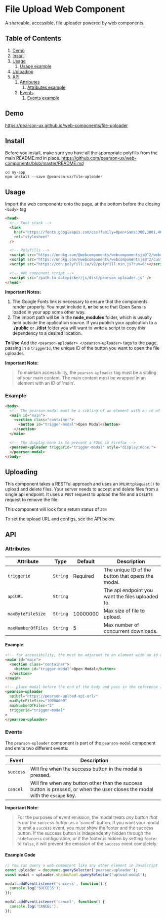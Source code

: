 # File Upload Web Component

A shareable, accessible, file uploader powered by web components.

## Table of Contents

1. [Demo](#demo)
2. [Install](#install)
3. [Usage](#usage)
   1. [Usage example](#usage-example)
4. [Uploading](#uploading)
5. [API](#api)
   1. [Attributes](#api-attributes)
       1. [Attributes example](#attributes-example)
   2. [Events](#api-events)
      1. [Events example](#events-example)

<a name="demo"></a>

## Demo

https://pearson-ux.github.io/web-components/file-uploader

<a name="install"></a>
## Install

Before you install, make sure you have all the appropriate polyfills from the main README.md in place.
https://github.com/pearson-ux/web-components/blob/master/README.md

    cd my-app
    npm install --save @pearson-ux/file-uploader

<a name="usage"></a>

## Usage

Import the web components onto the page, at the bottom before the closing `<body>` tag

```html
<head>
  <!-- Font stack -->
  <link
    href="https://fonts.googleapis.com/css?family=Open+Sans:300,300i,400,400i,600,600i"
    rel="stylesheet"
  />

  <!-- Polyfills -->
  <script src="https://unpkg.com/@webcomponents/webcomponentsjs@^2/webcomponents-loader.js"></script>
  <script src="https://unpkg.com/@webcomponents/webcomponentsjs@^2/custom-elements-es5-adapter.js"></script>
  <script src="https://cdn.polyfill.io/v2/polyfill.min.js?rum=0"></script>

  <!-- Web component script -->
  <script src="/path-to-datepicker/js/dist/pearson-uploader.js" />
</head>
```

**Important Notes:**

1. The Google Fonts link is necessary to ensure that the components render properly. You must include it, **or** be sure that Open Sans is loaded in your app some other way.
2. The import path will be in the **node_modules** folder, which is usually held outside the application source. If you publish your application to a **./public** or **./dist** folder you will want to write a script to copy this dependency to a desired location.

**To Use**
Add the `<pearson-uploader> </pearson-uploader>` tags to the page, passing in a `triggerId`, the unique ID of the button you want to open the file uploader.

**Important Note:**

> To maintain accessibility, the `pearson-uploader` tag must be a sibling of your main content. The main content must be wrapped in an element with an ID of 'main'.

<a name="usage-example"></a>

### Example

```html
<body>
  <!-- The pearson-modal must be a sibling of an element with an id of `main` -->
  <main id="main">
    <section class="container">
      <button id="trigger-modal">Open Modal</button>
    </section>
  </main>

  <!-- The display:none is to prevent a FOUC in Firefox -->
  <pearson-uploader triggerId="trigger-modal" style="display:none;">
  </pearson-modal>
</body>
```

<a name="uploading"></a>

## Uploading

This component takes a RESTful approach and uses an `XMLHttpRequest()` to upload and delete files.
Your server needs to accept and delete files from a single api endpoint. It uses a `POST` request to upload the file and a `DELETE` request to remove the file.

This component will look for a return status of `204`

To set the upload URL and configs, see the API below.

<a name="api"></a>

## API

<a name="api-attributes"></a>

### Attributes

| Attribute          | Type     | Default  | Description                                       |
| ------------------ | -------- | -------- | ------------------------------------------------- |
| `triggerid`        | `String` | Required | The unique ID of the button that opens the modal. |
| `apiURL`           | `String` |          | The api endpoint you want the files uploaded to.  |
| `maxByteFileSize`  | `String` | 10000000 | Max size of file to upload.                       |
| `maxNumberOfFiles` | `String` | 5        | Max number of concurrent downloads.               |

<a name="api-example"></a>

#### Example

```html
<!-- for accessibility, the must be adjacent to an element with an id of main -->
<main id="main">
  <section class="container">
    <button id="trigger-modal">Open Modal</button>
  </section>
</main>

<!-- place modal before the end of the body and pass in the reference ID of the button that triggers the modal -->
<pearson-uploader
  apiUrl="https://pearson-upload-api-url/"
  maxByteFileSize="10000000"
  maxNumberOfFiles="5"
  triggerId="trigger-modal"
>
</pearson-uploader>
```
<a name="events"></a>

### Events

The `pearson-uploader` component is part of the `pearson-modal` component and emits two different events:

| Event     | Description                                                                                                                  |
| --------- | ---------------------------------------------------------------------------------------------------------------------------- |
| `success` | Will fire when the success button in the modal is pressed.                                                                   |
| `cancel`  | Will fire when any button other than the success button is pressed, or when the user closes the modal with the `escape` key. |

**Important Note:**

> For the purposes of event emission, the modal treats _any button that is not the success button_ as a 'cancel' button. If you want your modal to emit a `success` event, you _must_ show the footer and the success button. If the success button is independently hidden through the `hideSuccess` configuration, or if the footer is hidden by setting `footer` to `false`, it will prevent the emission of the `success` event completely.

<a name="events-example"></a>

#### Example Code

```js
// You can query a web component like any other element in JavaScript
const uploader = document.querySelector('pearson-uploader');
const modal = uploader.shadowRoot.querySelector('upload-modal');

modal.addEventListener('success', function() {
  console.log('SUCCESS');
});

modal.addEventListener('cancel', function() {
  console.log('CANCEL');
});
```
